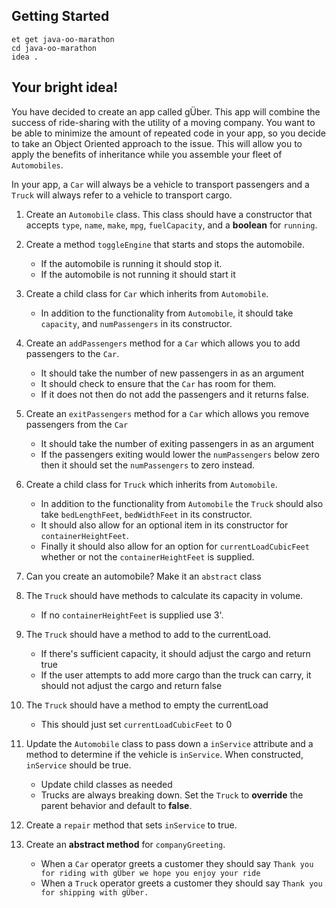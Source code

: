 ## Getting Started

```no-highlight
et get java-oo-marathon
cd java-oo-marathon
idea .
```

## Your bright idea!

You have decided to create an app called gÜber. This app will combine the success of ride-sharing with the utility of a moving company. You want to be able to minimize the amount of repeated code in your app, so you decide to take an Object Oriented approach to the issue. This will allow you to apply the benefits of inheritance while you assemble your fleet of `Automobiles`.

In your app, a `Car` will always be a vehicle to transport passengers and a `Truck` will always refer to a vehicle to transport cargo.

1. Create an `Automobile` class. This class should have a constructor that accepts `type`, `name`, `make`, `mpg`, `fuelCapacity`, and a **boolean** for `running`.
1. Create a method `toggleEngine` that starts and stops the automobile.
   - If the automobile is running it should stop it.
   - If the automobile is not running it should start it
1. Create a child class for `Car` which inherits from `Automobile`.
   - In addition to the functionality from `Automobile`, it should take `capacity`, and `numPassengers` in its constructor.
1. Create an `addPassengers` method for a `Car` which allows you to add passengers to the `Car`.

   - It should take the number of new passengers in as an argument
   - It should check to ensure that the `Car` has room for them.
   - If it does not then do not add the passengers and it returns false.

1. Create an `exitPassengers` method for a `Car` which allows you remove passengers from the `Car`

   - It should take the number of exiting passengers in as an argument
   - If the passengers exiting would lower the `numPassengers` below zero then it should set the `numPassengers` to zero instead.

1. Create a child class for `Truck` which inherits from `Automobile`.

   - In addition to the functionality from `Automobile` the `Truck` should also take `bedLengthFeet`, `bedWidthFeet` in its constructor.
   - It should also allow for an optional item in its constructor for `containerHeightFeet`.
   - Finally it should also allow for an option for `currentLoadCubicFeet` whether or not the `containerHeightFeet` is supplied.

1. Can you create an automobile? Make it an `abstract` class

1. The `Truck` should have methods to calculate its capacity in volume.

   - If no `containerHeightFeet` is supplied use 3'.

1. The `Truck` should have a method to add to the currentLoad.

   - If there's sufficient capacity, it should adjust the cargo and return true
   - If the user attempts to add more cargo than the truck can carry, it should not adjust the cargo and return false

1. The `Truck` should have a method to empty the currentLoad

   - This should just set `currentLoadCubicFeet` to 0

1. Update the `Automobile` class to pass down a `inService` attribute and a method to determine if the vehicle is `inService`. When constructed, `inService` should be true.

   - Update child classes as needed
   - Trucks are always breaking down. Set the `Truck` to **override** the parent behavior and default to **false**.

1. Create a `repair` method that sets `inService` to true.

1. Create an **abstract method** for `companyGreeting`.

   - When a `Car` operator greets a customer they should say `Thank you for riding with gÜber we hope you enjoy your ride`
   - When a `Truck` operator greets a customer they should say `Thank you for shipping with gÜber.`
